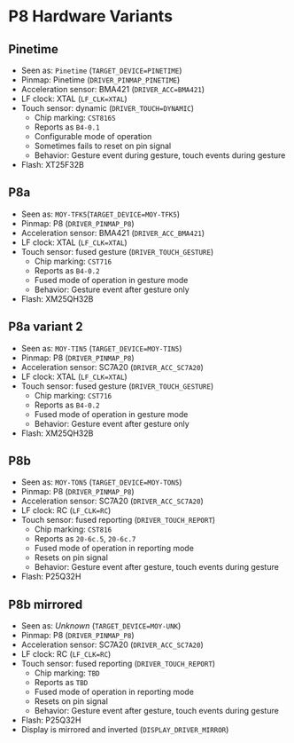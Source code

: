 # P8 Hardware Variants

## Pinetime

- Seen as: `Pinetime` (`TARGET_DEVICE=PINETIME`)
- Pinmap: Pinetime (`DRIVER_PINMAP_PINETIME`)
- Acceleration sensor: BMA421 (`DRIVER_ACC=BMA421`)
- LF clock: XTAL (`LF_CLK=XTAL`)
- Touch sensor: dynamic (`DRIVER_TOUCH=DYNAMIC`)
    - Chip marking: `CST816S`
    - Reports as `B4-0.1`
    - Configurable mode of operation
    - Sometimes fails to reset on pin signal
    - Behavior: Gesture event during gesture, touch events during gesture
- Flash: XT25F32B


## P8a

- Seen as: `MOY-TFK5`(`TARGET_DEVICE=MOY-TFK5`)
- Pinmap: P8 (`DRIVER_PINMAP_P8`)
- Acceleration sensor: BMA421 (`DRIVER_ACC_BMA421`)
- LF clock: XTAL (`LF_CLK=XTAL`)
- Touch sensor: fused gesture (`DRIVER_TOUCH_GESTURE`)
    - Chip marking: `CST716`
    - Reports as `B4-0.2`
    - Fused mode of operation in gesture mode
    - Behavior: Gesture event after gesture only
- Flash: XM25QH32B


## P8a variant 2

- Seen as: `MOY-TIN5` (`TARGET_DEVICE=MOY-TIN5`)
- Pinmap: P8 (`DRIVER_PINMAP_P8`)
- Acceleration sensor: SC7A20 (`DRIVER_ACC_SC7A20`)
- LF clock: XTAL (`LF_CLK=XTAL`)
- Touch sensor: fused gesture (`DRIVER_TOUCH_GESTURE`)
    - Chip marking: `CST716`
    - Reports as `B4-0.2`
    - Fused mode of operation in gesture mode
    - Behavior: Gesture event after gesture only
- Flash: XM25QH32B


## P8b

- Seen as: `MOY-TON5` (`TARGET_DEVICE=MOY-TON5`)
- Pinmap: P8 (`DRIVER_PINMAP_P8`)
- Acceleration sensor: SC7A20 (`DRIVER_ACC_SC7A20`)
- LF clock: RC (`LF_CLK=RC`)
- Touch sensor: fused reporting (`DRIVER_TOUCH_REPORT`)
    - Chip marking: `CST816`
    - Reports as `20-6c.5`, `20-6c.7`
    - Fused mode of operation in reporting mode
    - Resets on pin signal
    - Behavior: Gesture event after gesture, touch events during gesture
- Flash: P25Q32H

## P8b mirrored

- Seen as: *Unknown* (`TARGET_DEVICE=MOY-UNK`)
- Pinmap: P8 (`DRIVER_PINMAP_P8`)
- Acceleration sensor: SC7A20 (`DRIVER_ACC_SC7A20`)
- LF clock: RC (`LF_CLK=RC`)
- Touch sensor: fused reporting (`DRIVER_TOUCH_REPORT`)
    - Chip marking: `TBD`
    - Reports as `TBD`
    - Fused mode of operation in reporting mode
    - Resets on pin signal
    - Behavior: Gesture event after gesture, touch events during gesture
- Flash: P25Q32H
- Display is mirrored and inverted (`DISPLAY_DRIVER_MIRROR`)
